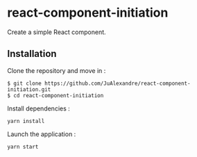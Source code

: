 # react-component-initiation

Create a simple React component.

## Installation

Clone the repository and move in :
```
$ git clone https://github.com/JuAlexandre/react-component-initiation.git
$ cd react-component-initiation
```

Install dependencies :
```
yarn install
```

Launch the application :
```
yarn start
```
